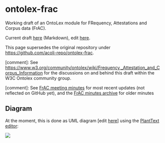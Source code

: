 # ontolex-frac
Working draft of an OntoLex module for FRequency, Attestations and Corpus data (FrAC). 

Current draft [here](index.md) (Markdown), edit [here](https://github.com/ontolex/frequency-attestation-corpus-information/edit/master/index.md).

This page supersedes the original repository under https://github.com/acoli-repo/ontolex-frac. 

[comment]: See https://www.w3.org/community/ontolex/wiki/Frequency,_Attestation_and_Corpus_Information for the discussions on and behind this draft within the W3C Ontolex community group.

[comment]: See [FrAC meeting minutes](https://docs.google.com/document/d/1N2w_r6WLhFGESSMSUkG5FSROorXscDMQuB77qg9uDIA/edit) for most recent updates (not reflected on GitHub yet), and the [FrAC minutes archive](https://www.w3.org/community/ontolex/wiki/Frequency,_Attestation_and_Corpus_Information) for older minutes

## Diagram

At the moment, this is done as UML diagram [edit [here](https://github.com/ontolex/frequency-attestation-corpus-information/edit/master/img/diagram.puml)] using the [PlantText editor](https://www.planttext.com/):

![](http://www.plantuml.com/plantuml/proxy?src=https://raw.githubusercontent.com/ontolex/frequency-attestation-corpus-information/master/img/diagram.puml)

